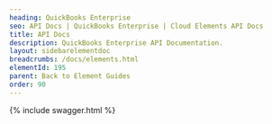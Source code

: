 ```yaml
---
heading: QuickBooks Enterprise
seo: API Docs | QuickBooks Enterprise | Cloud Elements API Docs
title: API Docs
description: QuickBooks Enterprise API Documentation.
layout: sidebarelementdoc
breadcrumbs: /docs/elements.html
elementId: 195
parent: Back to Element Guides
order: 90
---
```


{% include swagger.html %}
